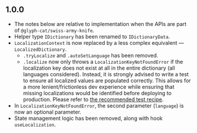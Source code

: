 ## 1.0.0
* The notes below are relative to implementation when the APIs are part of `@glyph-cat/swiss-army-knife`.
* Helper type `IDictionary` has been renamed to `IDictionaryData`.
* `LocalizationContext` is now replaced by a less complex equivalent — `LocalizedDictionary`.
  * `.tryLocalize` and `.autoSetLanguage` has been removed.
  * `.localize` now only throws a `LocalizationKeyNotFoundError` if the localization key does not exist at all in the entire dictionary (all languages considered). Instead, it is strongly advised to write a test to ensure all localized values are populated correctly. This allows for a more lenient/frictionless dev experience while ensuring that missing localizations would be identified before deploying to production. Please refer to [the recommended test recipe](https://github.com/glyph-cat/swiss-army-knife/blob/main/src/~services/localization/index.test.ts).
* In `LocalizationKeyNotFoundError`, the second parameter (`language`) is now an optional parameter.
* State management logic has been removed, along with hook `useLocalization`.
